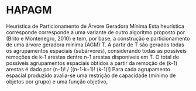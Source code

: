 # HAPAGM
Heurística de Particionamento de Árvore Geradora Mínima
Esta heurística corresponde corresponde a uma variante de outro algoritmo proposto por (Brito e Montenegro, 2010) e tem,
por base, a construção e particionamento de uma árvore geradora mínima (AGM) T. A partir de T são gerados todas
os agrupamentos espaciais (subárvores),  considerando todas as possíveis remoções de k-1 arestas dentre n-1 arestas disponíveis em T. 
O total de possíveis agrupamentos espaciais obtidos a partir da remoção de (k-1) arestas é dado por (n-1)! / [(n-1-k+1)! (k-1)!]
Para cada agrupamento espacial produzido avalia-se uma restrição de capacidade (mínimo de objetos por grupo) e uma função objetivo,
